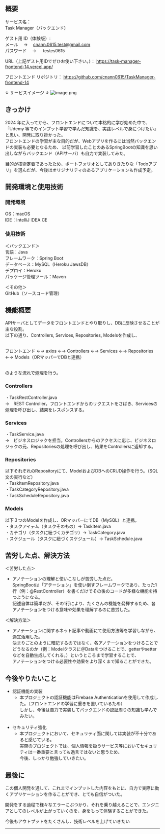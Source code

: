 ## 概要
サービス名：<br>
Task Manager（バックエンド）

ゲスト用 ID（体験版）:<br>
メール　 → 　cnann.0615.test@gmail.com<br>
パスワード　 → 　 testes0615

URL（上記ゲスト用IDでぜひお使い下さい。）：
https://task-manager-frontend-14.vercel.app/

フロントエンド リポジトリ：
https://github.com/cnann0615/TaskManager-frontend-14

↓ サービスイメージ ↓
![image.png](https://qiita-image-store.s3.ap-northeast-1.amazonaws.com/0/3817219/93309d5d-4e3b-60a4-8f97-f06f4698d351.png)

## きっかけ
2024 年に入ってから、フロントエンドについて本格的に学び始めた中で、
「Udemy 等でのインプット学習で学んだ知識を、実践レベルで身につけたい」
と思い、開発に取り掛かった。<br>
フロントエンドの学習が主な目的だが、Webアプリを作るには当然バックエンドの実装も必要となるため、
以前学習したことのあるSpringBootの知識を思い出しながらバックエンド（APIサーバ）も自力で実装してみた。<br>

目的が技術定着であったため、ポートフォリオとしてありきたりな「Todoアプリ」を選んだが、今後はオリジナリティのあるアプリケーションも作成予定。

## 開発環境と使用技術

### 開発環境

OS：macOS<br>
IDE：IntelliJ IDEA CE

### 使用技術

＜バックエンド＞<br>
言語：Java<br>
フレームワーク：Spring Boot<br>
データベース：MySQL（Heroku JawsDB）<br>
デプロイ：Heroku<br>
パッケージ管理ツール：Maven<br>

＜その他＞<br>
GitHub（ソースコード管理）<br>


## 機能概要

APIサーバとしてデータをフロントエンドとやり取りし、DBに反映させることが主な役割。<br>
以下の通り、Controllers, Services, Repositories, Modelsを作成し、<br><br>

フロントエンド ←→ axios ←→ Controllers ←→ Services ←→ Repositories ←→ Models（ORマッパーでDBと連携）<br><br>

のような流れで処理を行う。<br>

### Controllers
・TaskRestController.java <br>
→　REST Controller。フロントエンドからのリクエストをさばき、Servicesの処理を呼び出し、結果をレスポンスする。<br>

### Services
・TaskService.java<br>
→　ビジネスロジックを担当。Controllersからのアクセスに応じ、ビジネスロジックの元、Repositoriesの処理を呼び出し、結果をControllersに返却する。<br>

### Repositories
以下それぞれのRepositoryにて、ModelおよびDBへのCRUD操作を行う。（SQL文の実行など）<br>
・TaskItemRepository.java<br>
・TaskCategoryRepository.java<br>
・TaskScheduleRepository.java<br>

### Models
以下３つのModelを作成し、ORマッパーにてDB（MySQL）と連携。<br>
・タスクアイテム（タスクそのもの）→ TaskItem.java<br>
・カテゴリ（タスクに紐づくカテゴリ）→ TaskCategory.java<br>
・スケジュール（タスクに紐づくスケジュール）→ TaskSchedule.java<br>


## 苦労した点、解決方法

＜苦労した点＞<br>
- アノテーションの理解と使いこなしが苦労した点だ。<br>
SpringBootは「アテーション」を使い倒すフレームワークであり、たった1行（例：@RestController）を書くだけでその後のコードが多様な機能を持つようになる。<br>
記述自体は簡単だが、その1行により、たくさんの機能を発揮するため、各アノテーションをつける意味や効果を理解するのに苦労した。<br>

＜解決方法＞<br>
- アノテーションに関するネット記事や動画にて使用方法等を学習しながら、適宜活用した。<br>
決まりごとのように暗記するのではなく、各アノテーションをつけることでどうなるのか（例：Modelクラスに＠Dataをつけることで、getterやsetterなどを自動生成してくれる。）というところまで学習することで、<br>
アノテーションをつける必要性や効果をより深くまで知ることができた。

## 今後やりたいこと

- 認証機能の実装
  - 本プロジェクトの認証機能はFirebase Authenticationを使用して作成した。（フロントエンドの学習に重きを置いているため）<br>
  しかし、今後は自力で実装してバックエンドの認証周りの知識も学んでみたい。
  <br>
- セキュリティ強化
  - 本プロジェクトにおいて、セキュリティ面に関しては実装が不十分であると感じている。<br>
  実際のプロジェクトでは、個人情報を扱うサービス等においてセキュリティは一番重要と言っても過言ではないと思うため、<br>
  今後、しっかり勉強していきたい。


## 最後に

この個人開発を通して、これまでインプットした内容をもとに、自力で実際に動くアプリケーションを作ることができ、とても自信がついた。<br>

開発をする過程で様々なエラーにぶつかり、それを乗り越えることで、エンジニアとしてのレベルが上がっていくのを、身をもって体験することができた。<br>

今後もアウトプットをたくさんし、技術レベルを上げていきたい<br>

****
